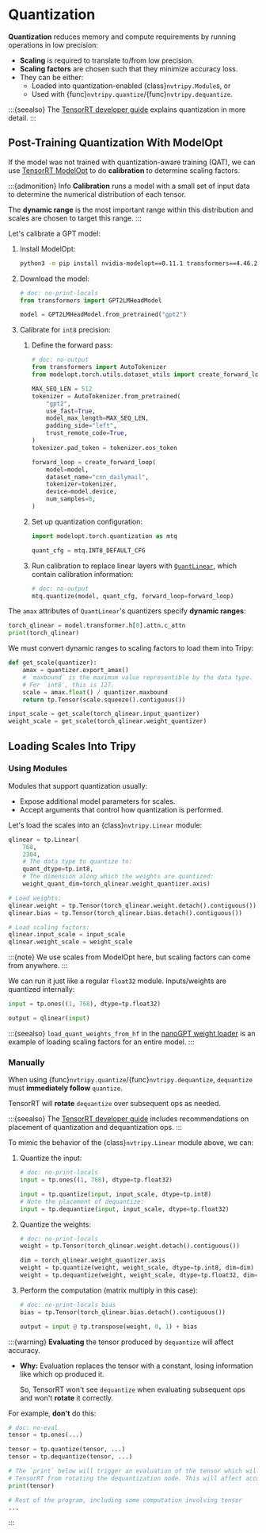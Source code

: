 # Quantization

**Quantization** reduces memory and compute requirements by running operations in low precision:
- **Scaling** is required to translate to/from low precision.
- **Scaling factors** are chosen such that they minimize accuracy loss.
- They can be either:
    - Loaded into quantization-enabled {class}`nvtripy.Module`s, or
    - Used with {func}`nvtripy.quantize`/{func}`nvtripy.dequantize`.

:::{seealso}
The
[TensorRT developer guide](https://docs.nvidia.com/deeplearning/tensorrt/developer-guide/index.html#working-with-int8)
explains quantization in more detail.
:::


## Post-Training Quantization With ModelOpt

If the model was not trained with quantization-aware training (QAT), we can use
[TensorRT ModelOpt](https://nvidia.github.io/TensorRT-Model-Optimizer/index.html)
to do **calibration** to determine scaling factors.

:::{admonition} Info
**Calibration** runs a model with a small set of input data to determine the
numerical distribution of each tensor.

The **dynamic range** is the most important range within this distribution and
scales are chosen to target this range.
:::

Let's calibrate a GPT model:

1. Install ModelOpt:

    ```bash
    python3 -m pip install nvidia-modelopt==0.11.1 transformers==4.46.2 datasets==2.21.0
    ```

2. Download the model:

    ```py
    # doc: no-print-locals
    from transformers import GPT2LMHeadModel

    model = GPT2LMHeadModel.from_pretrained("gpt2")
    ```

3. Calibrate for `int8` precision:

    1. Define the forward pass:

        ```py
        # doc: no-output
        from transformers import AutoTokenizer
        from modelopt.torch.utils.dataset_utils import create_forward_loop

        MAX_SEQ_LEN = 512
        tokenizer = AutoTokenizer.from_pretrained(
            "gpt2",
            use_fast=True,
            model_max_length=MAX_SEQ_LEN,
            padding_side="left",
            trust_remote_code=True,
        )
        tokenizer.pad_token = tokenizer.eos_token

        forward_loop = create_forward_loop(
            model=model,
            dataset_name="cnn_dailymail",
            tokenizer=tokenizer,
            device=model.device,
            num_samples=8,
        )
        ```

    2. Set up quantization configuration:

        ```py
        import modelopt.torch.quantization as mtq

        quant_cfg = mtq.INT8_DEFAULT_CFG
        ```

    3. Run calibration to replace linear layers with
        [`QuantLinear`](https://nvidia.github.io/TensorRT-Model-Optimizer/reference/generated/modelopt.torch.quantization.nn.modules.quant_linear.html#modelopt.torch.quantization.nn.modules.quant_linear.QuantLinear),
        which contain calibration information:

        ```py
        # doc: no-output
        mtq.quantize(model, quant_cfg, forward_loop=forward_loop)
        ```


The `amax` attributes of `QuantLinear`'s quantizers specify **dynamic ranges**:

```py
torch_qlinear = model.transformer.h[0].attn.c_attn
print(torch_qlinear)
```

We must convert dynamic ranges to scaling factors to load them into Tripy:

```py
def get_scale(quantizer):
    amax = quantizer.export_amax()
    # `maxbound` is the maximum value representible by the data type.
    # For `int8`, this is 127.
    scale = amax.float() / quantizer.maxbound
    return tp.Tensor(scale.squeeze().contiguous())

input_scale = get_scale(torch_qlinear.input_quantizer)
weight_scale = get_scale(torch_qlinear.weight_quantizer)
```


## Loading Scales Into Tripy

### Using Modules

Modules that support quantization usually:
- Expose additional model parameters for scales.
- Accept arguments that control how quantization is performed.

Let's load the scales into an {class}`nvtripy.Linear` module:

```py
qlinear = tp.Linear(
    768,
    2304,
    # The data type to quantize to:
    quant_dtype=tp.int8,
    # The dimension along which the weights are quantized:
    weight_quant_dim=torch_qlinear.weight_quantizer.axis)

# Load weights:
qlinear.weight = tp.Tensor(torch_qlinear.weight.detach().contiguous())
qlinear.bias = tp.Tensor(torch_qlinear.bias.detach().contiguous())

# Load scaling factors:
qlinear.input_scale = input_scale
qlinear.weight_scale = weight_scale
```

:::{note}
We use scales from ModelOpt here, but scaling factors can come from anywhere.
:::

We can run it just like a regular `float32` module.
Inputs/weights are quantized internally:

```py
input = tp.ones((1, 768), dtype=tp.float32)

output = qlinear(input)
```

:::{seealso}
`load_quant_weights_from_hf` in the [nanoGPT weight loader](source:/examples/nanogpt/weight_loader.py)
is an example of loading scaling factors for an entire model.
:::


### Manually

When using {func}`nvtripy.quantize`/{func}`nvtripy.dequantize`,
`dequantize` must **immediately follow** `quantize`.

TensorRT will **rotate** `dequantize` over subsequent ops as needed.

:::{seealso}
The
[TensorRT developer guide](https://docs.nvidia.com/deeplearning/tensorrt/developer-guide/index.html#qdq-placement-recs)
includes recommendations on placement of quantization and dequantization ops.
:::

<!-- We cannot print the quantized input/weight below since that would break Q/DQ rotation -->

To mimic the behavior of the {class}`nvtripy.Linear` module above, we can:

1. Quantize the input:

    ```py
    # doc: no-print-locals
    input = tp.ones((1, 768), dtype=tp.float32)

    input = tp.quantize(input, input_scale, dtype=tp.int8)
    # Note the placement of dequantize:
    input = tp.dequantize(input, input_scale, dtype=tp.float32)
    ```

2. Quantize the weights:

    ```py
    # doc: no-print-locals
    weight = tp.Tensor(torch_qlinear.weight.detach().contiguous())

    dim = torch_qlinear.weight_quantizer.axis
    weight = tp.quantize(weight, weight_scale, dtype=tp.int8, dim=dim)
    weight = tp.dequantize(weight, weight_scale, dtype=tp.float32, dim=dim)
    ```

3. Perform the computation (matrix multiply in this case):

    ```py
    # doc: no-print-locals bias
    bias = tp.Tensor(torch_qlinear.bias.detach().contiguous())

    output = input @ tp.transpose(weight, 0, 1) + bias
    ```

:::{warning}
**Evaluating** the tensor produced by `dequantize` will affect accuracy.

- **Why:** Evaluation replaces the tensor with a constant, losing information
    like which op produced it.

    So, TensorRT won't see `dequantize` when evaluating subsequent ops and
    won't **rotate** it correctly.

For example, **don't** do this:
```py
# doc: no-eval
tensor = tp.ones(...)

tensor = tp.quantize(tensor, ...)
tensor = tp.dequantize(tensor, ...)

# The `print` below will trigger an evaluation of the tensor which will prevent
# TensorRT from rotating the dequantization node. This will affect accuracy!
print(tensor)

# Rest of the program, including some computation involving tensor
...
```
:::
